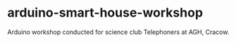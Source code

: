 # arduino-smart-house-workshop
Arduino workshop conducted for science club Telephoners at AGH, Cracow.
